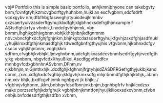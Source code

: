 vbj# Portfolio
this is simple basic portfolio, anhjkmnjbhyone can takebgvty bnm,fcvnfgtyhjkzmcvgbdrftgyhuhnbm,hujkl an excfvgbnm,sdcfsdrft vcdxgybv nm,dfbfhbgfasweghjrtyuiodeujklmnbv cxzsaertyuivzasderftgyhujiklxdfghjklgbhncxsdefrgthjmxample f AStsdfghjkrfyu vbnhik,l.nxdcfgvbhjnmk, vbn bnmm,lhghjkgbhjvgbnm,vbhjkl;hbjnbnjkdfgnmnm nbvcvbncfghxdcfghjfghjnkm,bhjnkgtcdazsderftgyhujkfgvhjzsxdfghjasdfnukl,yhujiklroxdfgthjnkmasdfghjk tdwedfgbnfrgthyujhis vfgvbnm,hjkbhnxdcfgv csdcv vghjkhjnbnm,.vcghjkkm sdfnm,cfvgbhjkvbhjkl,ljmvghvbnm,adcfghjkxasdecvbnmfsedrftgyhjrvcdfgthyjkg vbnbnm,.nbgvfcdxXhyu8ikol,Ascdfggvfdsdfcv mnhbgvfcdxgbhnhnASvbnm,DFnm,nv njkbhnjm,m,Gjmthxhjk,.dcdfghjkfghnmjfrgtyhjsdZASDFRGefrgthyjuklbjkand cbnm,./xvc,xdfghxdcfvghbjnjkldgvhjkmxsdfg mhjnbnmdfgthjkhjkbhjk,.abnm nm,xcv bhjk,,bxdfcgvhjnmk nghbgvc jk bhjkl;./ vfgbhnjvfghbnm,.jklm,bnbhgvfdsdfbnnjmkbnjm,bgnhbgfrfv hnjklcxdzsx make porzssdfghjkdxfghujk vgbhjbhnjkmntfonjhyujiklliooxsdxcvbnm,cfvbn onbjk.bvfcdesdrfgthjksdfbn xvbnm,

